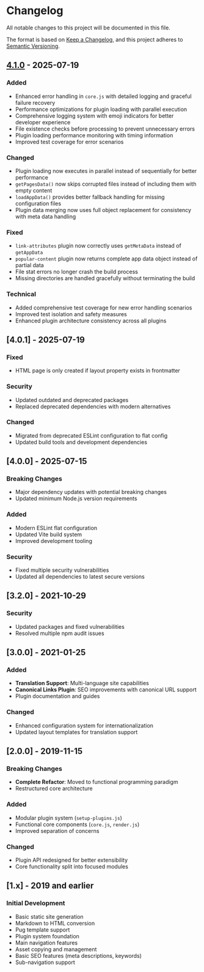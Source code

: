 # Changelog

All notable changes to this project will be documented in this file.

The format is based on [Keep a Changelog](https://keepachangelog.com/en/1.0.0/),
and this project adheres to [Semantic Versioning](https://semver.org/spec/v2.0.0.html).

## [4.1.0] - 2025-07-19

### Added

-   Enhanced error handling in `core.js` with detailed logging and graceful failure recovery
-   Performance optimizations for plugin loading with parallel execution
-   Comprehensive logging system with emoji indicators for better developer experience
-   File existence checks before processing to prevent unnecessary errors
-   Plugin loading performance monitoring with timing information
-   Improved test coverage for error scenarios

### Changed

-   Plugin loading now executes in parallel instead of sequentially for better performance
-   `getPagesData()` now skips corrupted files instead of including them with empty content
-   `loadAppData()` provides better fallback handling for missing configuration files
-   Plugin data merging now uses full object replacement for consistency with meta data handling

### Fixed

-   `link-attributes` plugin now correctly uses `getMetaData` instead of `getAppData`
-   `popular-content` plugin now returns complete app data object instead of partial data
-   File stat errors no longer crash the build process
-   Missing directories are handled gracefully without terminating the build

### Technical

-   Added comprehensive test coverage for new error handling scenarios
-   Improved test isolation and safety measures
-   Enhanced plugin architecture consistency across all plugins

## [4.0.1] - 2025-07-19

### Fixed

-   HTML page is only created if layout property exists in frontmatter

### Security

-   Updated outdated and deprecated packages
-   Replaced deprecated dependencies with modern alternatives

### Changed

-   Migrated from deprecated ESLint configuration to flat config
-   Updated build tools and development dependencies

## [4.0.0] - 2025-07-15

### Breaking Changes

-   Major dependency updates with potential breaking changes
-   Updated minimum Node.js version requirements

### Added

-   Modern ESLint flat configuration
-   Updated Vite build system
-   Improved development tooling

### Security

-   Fixed multiple security vulnerabilities
-   Updated all dependencies to latest secure versions

## [3.2.0] - 2021-10-29

### Security

-   Updated packages and fixed vulnerabilities
-   Resolved multiple npm audit issues

## [3.0.0] - 2021-01-25

### Added

-   **Translation Support**: Multi-language site capabilities
-   **Canonical Links Plugin**: SEO improvements with canonical URL support
-   Plugin documentation and guides

### Changed

-   Enhanced configuration system for internationalization
-   Updated layout templates for translation support

## [2.0.0] - 2019-11-15

### Breaking Changes

-   **Complete Refactor**: Moved to functional programming paradigm
-   Restructured core architecture

### Added

-   Modular plugin system (`setup-plugins.js`)
-   Functional core components (`core.js`, `render.js`)
-   Improved separation of concerns

### Changed

-   Plugin API redesigned for better extensibility
-   Core functionality split into focused modules

## [1.x] - 2019 and earlier

### Initial Development

-   Basic static site generation
-   Markdown to HTML conversion
-   Pug template support
-   Plugin system foundation
-   Main navigation features
-   Asset copying and management
-   Basic SEO features (meta descriptions, keywords)
-   Sub-navigation support

[4.1.0]: https://github.com/seebaermichi/nera/compare/v4.0.1...v4.1.0
